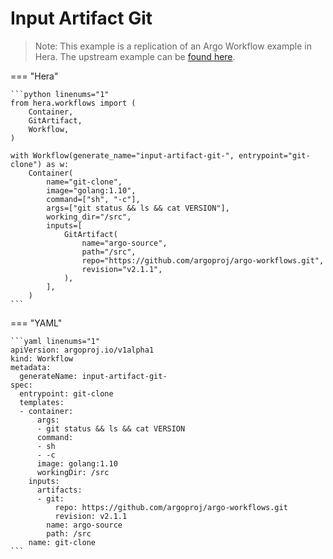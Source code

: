 # Input Artifact Git

> Note: This example is a replication of an Argo Workflow example in Hera. The upstream example can be [found here](https://github.com/argoproj/argo-workflows/blob/master/examples/input-artifact-git.yaml).




=== "Hera"

    ```python linenums="1"
    from hera.workflows import (
        Container,
        GitArtifact,
        Workflow,
    )

    with Workflow(generate_name="input-artifact-git-", entrypoint="git-clone") as w:
        Container(
            name="git-clone",
            image="golang:1.10",
            command=["sh", "-c"],
            args=["git status && ls && cat VERSION"],
            working_dir="/src",
            inputs=[
                GitArtifact(
                    name="argo-source",
                    path="/src",
                    repo="https://github.com/argoproj/argo-workflows.git",
                    revision="v2.1.1",
                ),
            ],
        )
    ```

=== "YAML"

    ```yaml linenums="1"
    apiVersion: argoproj.io/v1alpha1
    kind: Workflow
    metadata:
      generateName: input-artifact-git-
    spec:
      entrypoint: git-clone
      templates:
      - container:
          args:
          - git status && ls && cat VERSION
          command:
          - sh
          - -c
          image: golang:1.10
          workingDir: /src
        inputs:
          artifacts:
          - git:
              repo: https://github.com/argoproj/argo-workflows.git
              revision: v2.1.1
            name: argo-source
            path: /src
        name: git-clone
    ```


